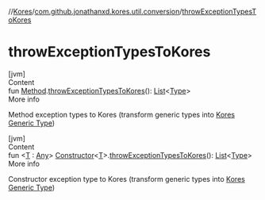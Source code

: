 //[Kores](../index.md)/[com.github.jonathanxd.kores.util.conversion](index.md)/[throwExceptionTypesToKores](throw-exception-types-to-kores.md)



# throwExceptionTypesToKores  
[jvm]  
Content  
fun [Method](https://docs.oracle.com/javase/8/docs/api/java/lang/reflect/Method.html).[throwExceptionTypesToKores](throw-exception-types-to-kores.md)(): [List](https://kotlinlang.org/api/latest/jvm/stdlib/kotlin.collections/-list/index.html)<[Type](https://docs.oracle.com/javase/8/docs/api/java/lang/reflect/Type.html)>  
More info  


Method exception types to Kores (transform generic types into [Kores Generic Type](../com.github.jonathanxd.kores.type/-generic-type/index.md))

  


[jvm]  
Content  
fun <[T](throw-exception-types-to-kores.md) : [Any](https://kotlinlang.org/api/latest/jvm/stdlib/kotlin/-any/index.html)> [Constructor](https://docs.oracle.com/javase/8/docs/api/java/lang/reflect/Constructor.html)<[T](throw-exception-types-to-kores.md)>.[throwExceptionTypesToKores](throw-exception-types-to-kores.md)(): [List](https://kotlinlang.org/api/latest/jvm/stdlib/kotlin.collections/-list/index.html)<[Type](https://docs.oracle.com/javase/8/docs/api/java/lang/reflect/Type.html)>  
More info  


Constructor exception type to Kores (transform generic types into [Kores Generic Type](../com.github.jonathanxd.kores.type/-generic-type/index.md))

  



